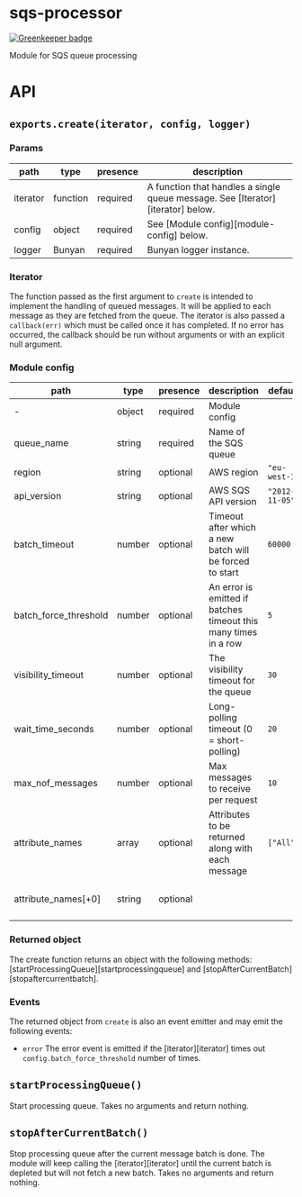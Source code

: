 # sqs-processor

[![Greenkeeper badge](https://badges.greenkeeper.io/Springworks/node-sqs-processor.svg)](https://greenkeeper.io/)

Module for SQS queue processing


# API

## `exports.create(iterator, config, logger)`

### Params

| path     | type     | presence | description                                                                     |
|----------|----------|----------|---------------------------------------------------------------------------------|
| iterator | function | required | A function that handles a single queue message. See [Iterator][iterator] below. |
| config   | object   | required | See [Module config][module-config] below.                                       |
| logger   | Bunyan   | required | Bunyan logger instance.                                                         |


### Iterator

The function passed as the first argument to `create` is intended to implement the handling of queued messages.
It will be applied to each message as they are fetched from the queue. The iterator is also passed a `callback(err)` which must be called once it has completed. If no error has occurred, the callback should be run without arguments or with an explicit null argument.


### Module config

| path                  | type   | presence | description                                                     | default        | conforms                          | unit         | valids                                                                                                  | invalids |
|-----------------------|--------|----------|-----------------------------------------------------------------|----------------|-----------------------------------|--------------|---------------------------------------------------------------------------------------------------------|----------|
| -                     | object | required | Module config                                                   |                |                                   |              |                                                                                                         |          |
| queue_name            | string | required | Name of the SQS queue                                           |                |                                   |              |                                                                                                         | `""`     |
| region                | string | optional | AWS region                                                      | `"eu-west-1"`  |                                   |              |                                                                                                         | `""`     |
| api_version           | string | optional | AWS SQS API version                                             | `"2012-11-05"` |                                   |              |                                                                                                         | `""`     |
| batch_timeout         | number | optional | Timeout after which a new batch will be forced to start         | `60000`        | `integer`, `min: 0`               | milliseconds |                                                                                                         |          |
| batch_force_threshold | number | optional | An error is emitted if batches timeout this many times in a row | `5`            | `integer`, `min: 0`               |              |                                                                                                         |          |
| visibility_timeout    | number | optional | The visibility timeout for the queue                            | `30`           | `integer`, `min: 0`, `max: 43200` | seconds      |                                                                                                         |          |
| wait_time_seconds     | number | optional | Long-polling timeout (0 = short-polling)                        | `20`           | `integer`, `min: 0`               | seconds      |                                                                                                         |          |
| max_nof_messages      | number | optional | Max messages to receive per request                             | `10`           | `integer`, `min: 1`, `max: 10`    |              |                                                                                                         |          |
| attribute_names       | array  | optional | Attributes to be returned along with each message               | `["All"]`      |                                   |              |                                                                                                         |          |
| attribute_names[+0]   | string | optional |                                                                 |                |                                   |              | `"All"` `"ApproximateFirstReceiveTimestamp"` `"ApproximateReceiveCount"` `"SenderId"` `"SentTimestamp"` | `""`     |


### Returned object

The create function returns an object with the following methods: [startProcessingQueue][startprocessingqueue] and [stopAfterCurrentBatch][stopaftercurrentbatch].

### Events

The returned object from `create` is also an event emitter and may emit the following events:

- `error` The error event is emitted if the [iterator][iterator] times out `config.batch_force_threshold` number of times.


## `startProcessingQueue()`

Start processing queue.
Takes no arguments and return nothing.


## `stopAfterCurrentBatch()`

Stop processing queue after the current message batch is done.
The module will keep calling the [iterator][iterator] until the current batch is depleted but will not fetch a new batch.
Takes no arguments and return nothing.
